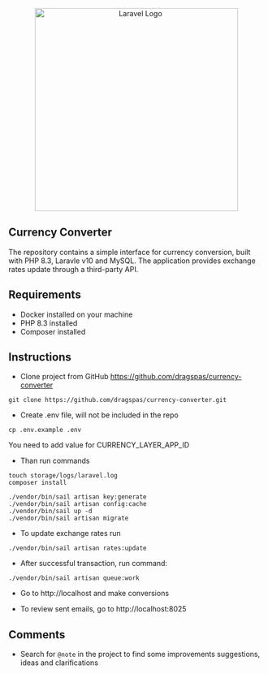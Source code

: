 <p align="center"><a href="https://laravel.com" target="_blank"><img src="https://raw.githubusercontent.com/laravel/art/master/logo-lockup/5%20SVG/2%20CMYK/1%20Full%20Color/laravel-logolockup-cmyk-red.svg" width="400" alt="Laravel Logo"></a></p>

## Currency Converter

The repository contains a simple interface for currency conversion, built with PHP 8.3, Laravle v10 and MySQL. The application provides exchange rates update through a third-party API.

## Requirements

- Docker installed on your machine
- PHP 8.3 installed
- Composer installed

## Instructions

- Clone project from GitHub https://github.com/dragspas/currency-converter

```
git clone https://github.com/dragspas/currency-converter.git
```

- Create .env file, will not be included in the repo

```
cp .env.example .env
```

You need to add value for CURRENCY_LAYER_APP_ID

- Than run commands

```
touch storage/logs/laravel.log
composer install

./vendor/bin/sail artisan key:generate
./vendor/bin/sail artisan config:cache
./vendor/bin/sail up -d
./vendor/bin/sail artisan migrate
```

- To update exchange rates run

```
./vendor/bin/sail artisan rates:update
```

- After successful transaction, run command:

```
./vendor/bin/sail artisan queue:work
```

- Go to http://localhost and make conversions

- To review sent emails, go to http://localhost:8025

## Comments

- Search for `@note` in the project to find some improvements suggestions, ideas and clarifications
